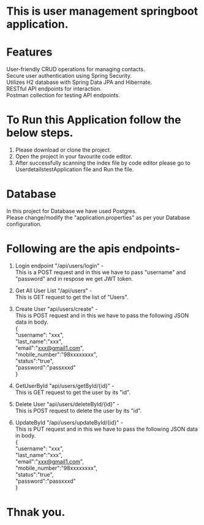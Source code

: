 # This is user management springboot application.<br />

# Features <br />
User-friendly CRUD operations for managing contacts.<br />
Secure user authentication using Spring Security.<br />
Utilizes H2 database with Spring Data JPA and Hibernate.<br />
RESTful API endpoints for interaction.<br />
Postman collection for testing API endpoints.<br />

# To Run this Application follow the below steps.<br />
1. Please download or clone the project.
2. Open the project in your favourite code editor.
3. After successfully scanning the index file by code editor please go to UserdetailstestApplication file and Run the file.

# Database<br />
In this project for Database we have used Postgres.<br />
Please change/modify the "application.properties" as per your Database configuration. <br />


# Following are the apis endpoints- 
1. Login endpoint "/api/users/login" -  <br />
   This is a POST request and in this we have to pass "username" and "password" and in respose we get JWT token.  <br />

2. Get All User List "/api/users" -  <br />
   This is GET request to get the list of "Users".  <br />

3. Create User "api/users/create" -  <br />
   This is POST request and in this we have to pass the following JSON data in body.  <br />
   { <br />
    "username": "xxx", <br />
    "last_name":"xxx", <br />
    "email":"xxx@gmail1.com", <br />
    "mobile_number":"98xxxxxxxx", <br />
    "status":"true", <br />
    "password":"passxxxd" <br />
  }  <br />

4. GetUserById "api/users/getById/{id}" -  <br />
   This is GET request to get the user by its "id".  <br />

5. Delete User "api/users/deleteById/{id}" -  <br />
   This is POST request to delete the user by its "id".  <br />

6. UpdateById "/api/users/updateById/{id}" -  <br />
   This is PUT request and in this we have to pass the following JSON data in body. <br />
   { <br />
    "username": "xxx", <br />
    "last_name":"xxx", <br />
    "email":"xxx@gmail1.com", <br />
    "mobile_number":"98xxxxxxxx", <br />
    "status":"true", <br />
    "password":"passxxxd" <br />
  } <br />

  # Thnak you. <br />
   

